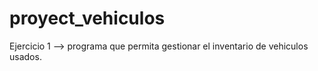 # proyect_vehiculos
Ejercicio 1 --> programa que permita gestionar el inventario de vehiculos usados. 
